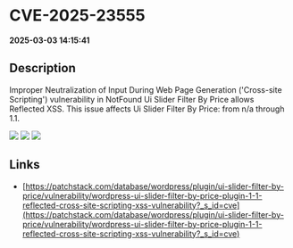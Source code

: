 # CVE-2025-23555

**2025-03-03 14:15:41**

## Description
Improper Neutralization of Input During Web Page Generation ('Cross-site Scripting') vulnerability in NotFound Ui Slider Filter By Price allows Reflected XSS. This issue affects Ui Slider Filter By Price: from n/a through 1.1.

![](https://img.shields.io/static/v1?label=Score&message=7.1&color=red)
![](https://img.shields.io/static/v1?label=Severity&message=HIGH&color=red)
![](https://img.shields.io/static/v1?label=CWE&message=XSS&color=green)

## Links
- [https://patchstack.com/database/wordpress/plugin/ui-slider-filter-by-price/vulnerability/wordpress-ui-slider-filter-by-price-plugin-1-1-reflected-cross-site-scripting-xss-vulnerability?_s_id=cve](https://patchstack.com/database/wordpress/plugin/ui-slider-filter-by-price/vulnerability/wordpress-ui-slider-filter-by-price-plugin-1-1-reflected-cross-site-scripting-xss-vulnerability?_s_id=cve)

